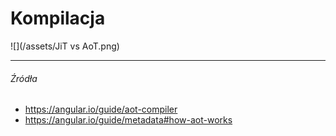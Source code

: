 # Kompilacja

![](/assets/JiT vs AoT.png)


---

###### Źródła

* https://angular.io/guide/aot-compiler
* https://angular.io/guide/metadata#how-aot-works
